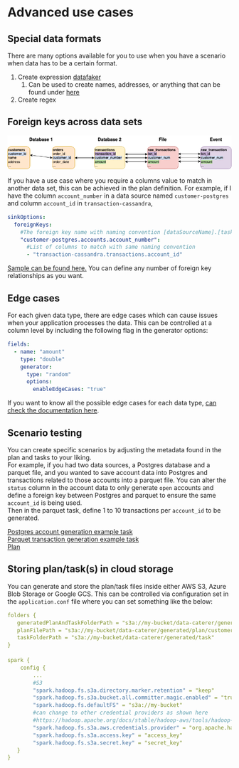 # Advanced use cases

## Special data formats

There are many options available for you to use when you have a scenario when data has to be a certain format.

1. Create expression [datafaker](https://www.datafaker.net/documentation/expressions/)
    1. Can be used to create names, addresses, or anything that can be found
       under [here](../sample/datafaker/expressions.txt)
2. Create regex

## Foreign keys across data sets

![Multiple data source foreign key example](../diagrams/foreign_keys.drawio.png "Multiple data source foreign keys")

If you have a use case where you require a columns value to match in another data set, this can be achieved in the plan
definition.
For example, if I have the column `account_number` in a data source named `customer-postgres` and column `account_id`
in `transaction-cassandra`,

```yaml
sinkOptions:
  foreignKeys:
    #The foreign key name with naming convention [dataSourceName].[taskName].[columnName]
    "customer-postgres.accounts.account_number":
      #List of columns to match with same naming convention
      - "transaction-cassandra.transactions.account_id"
```

[Sample can be found here.](../sample/docker/data/custom/plan/foreign-key-example.yaml)
You can define any number of foreign key relationships as you want.

## Edge cases

For each given data type, there are edge cases which can cause issues when your application processes the data.
This can be controlled at a column level by including the following flag in the generator options:

```yaml
fields:
  - name: "amount"
    type: "double"
    generator:
      type: "random"
      options:
        enableEdgeCases: "true" 
```

If you want to know all the possible edge cases for each data
type, [can check the documentation here](../generators/generators.md).

## Scenario testing

You can create specific scenarios by adjusting the metadata found in the plan and tasks to your liking.  
For example, if you had two data sources, a Postgres database and a parquet file, and you wanted to save account data
into Postgres and transactions related to those accounts into a parquet file.
You can alter the `status` column in the account data to only generate `open` accounts
and define a foreign key between Postgres and parquet to ensure the same `account_id` is being used.  
Then in the parquet task, define 1 to 10 transactions per `account_id` to be generated.

[Postgres account generation example task](../sample/docker/data/custom/task/jdbc/postgres/postgres-account-task.yaml)  
[Parquet transaction generation example task](../sample/docker/data/custom/task/file/parquet/parquet-transaction-task.yaml)  
[Plan](../sample/docker/data/custom/plan/scenario-based.yaml)

## Storing plan/task(s) in cloud storage

You can generate and store the plan/task files inside either AWS S3, Azure Blob Storage or Google GCS.
This can be controlled via configuration set in the `application.conf` file where you can set something like the below:

```yaml
folders {
   generatedPlanAndTaskFolderPath = "s3a://my-bucket/data-caterer/generated"
   planFilePath = "s3a://my-bucket/data-caterer/generated/plan/customer-create-plan.yaml"
   taskFolderPath = "s3a://my-bucket/data-caterer/generated/task"
}
   
spark {
    config {
        ...
        #S3
        "spark.hadoop.fs.s3a.directory.marker.retention" = "keep"
        "spark.hadoop.fs.s3a.bucket.all.committer.magic.enabled" = "true"
        "spark.hadoop.fs.defaultFS" = "s3a://my-bucket"
        #can change to other credential providers as shown here
        #https://hadoop.apache.org/docs/stable/hadoop-aws/tools/hadoop-aws/index.html#Changing_Authentication_Providers
        "spark.hadoop.fs.s3a.aws.credentials.provider" = "org.apache.hadoop.fs.s3a.SimpleAWSCredentialsProvider"
        "spark.hadoop.fs.s3a.access.key" = "access_key"
        "spark.hadoop.fs.s3a.secret.key" = "secret_key"
   }
}
```
